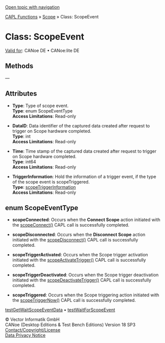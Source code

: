 [Open topic with navigation](../../../../../CANoeDEFamily.htm#Topics/CAPLFunctions/Scope/Classes/CAPLfunctionsScopeEvent.md)

[CAPL Functions](../../CAPLfunctions.md) » [Scope](../CAPLfunctionsScopeOverview.md) » Class: ScopeEvent

# Class: ScopeEvent

[Valid for](../../../Shared/FeatureAvailability.md):  CANoe DE • CANoe:lite DE

## Methods

—

## Attributes

- **Type**: Type of scope event.  
  **Type**: enum ScopeEventType  
  **Access Limitations**: Read-only

- **DataID**: Data identifier of the captured data created after request to trigger on Scope hardware completed.  
  **Type**: int  
  **Access Limitations**: Read-only

- **Time**: Time stamp of the captured data created after request to trigger on Scope hardware completed.  
  **Type**: int64  
  **Access Limitations**: Read-only

- **TriggerInformation**: Hold the information of a trigger event, if the type of the scope event is scopeTriggered.  
  **Type**: [scopeTriggerInformation](CAPLfunctionsScopeTriggerInformation.md)  
  **Access Limitations**: Read-only

## enum ScopeEventType

- **scopeConnected**: Occurs when the **Connect Scope** action initiated with the [scopeConnect()](../Functions/CAPLfunctionScopeConnect.md) CAPL call is successfully completed.

- **scopeDisconnected**: Occurs when the **Disconnect Scope** action initiated with the [scopeDisconnect()](../Functions/CAPLfunctionScopeDisconnect.md) CAPL call is successfully completed.

- **scopeTriggerActivated**: Occurs when the Scope trigger activation initiated with the [scopeActivateTrigger()](../Functions/CAPLfunctionScopeActivateTrigger.md) CAPL call is successfully completed.

- **scopeTriggerDeactivated**: Occurs when the Scope trigger deactivation initiated with the [scopeDeactivateTrigger()](../Functions/CAPLfunctionScopeDeactivateTrigger.md) CAPL call is successfully completed.

- **scopeTriggered**: Occurs when the Scope triggering action initiated with the [scopeTriggerNow()](../Functions/CAPLfunctionScopeTriggerNow.md) CAPL call is successfully completed.

[testGetWaitScopeEventData](../../Test/Functions/CAPLfunctionTestGetWaitScopeEventData.md) • [testWaitForScopeEvent](../../Test/Functions/CAPLfunctionTestWaitForScopeEvent.md)

© Vector Informatik GmbH  
CANoe (Desktop Editions & Test Bench Editions) Version 18 SP3  
[Contact/Copyright/License](../../../Shared/ContactCopyrightLicense.md)  
[Data Privacy Notice](https://www.vector.com/int/en/company/get-info/privacy-policy/)